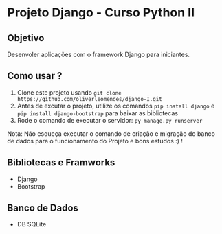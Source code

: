 # Projeto Django - Curso Python II

## Objetivo
Desenvoler aplicações com o framework Django para iniciantes.

## Como usar ?
1. Clone este projeto usando ```git clone https://github.com/oliverleomendes/django-I.git```
2. Antes de excutar o projeto, utilize os comandos ```pip install django``` e ```pip install django-bootstrap``` para baixar as bibliotecas
3. Rode o comando de executar o servidor: ```py manage.py runserver```

Nota: Não esqueça executar o comando de criação e migração do banco de dados para o funcionamento do Projeto e bons estudos :) !

## Bibliotecas e Framworks
* Django
* Bootstrap

## Banco de Dados
* DB SQLite